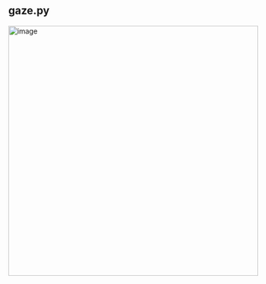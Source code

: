 ## gaze.py

<img height="500" alt="image" src="https://github.com/user-attachments/assets/fc9d0daa-35ad-48b9-b30c-8e41c4c384e4" />
